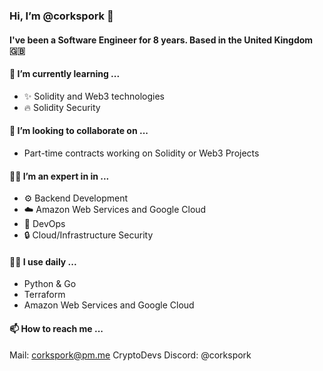 ###  Hi, I’m @corkspork 👋

#### I've been a Software Engineer for 8 years. Based in the United Kingdom 🇬🇧

#### 🌱 I’m currently learning ...

- ✨ Solidity and Web3 technologies
- 🔥 Solidity Security

#### 💞️ I’m looking to collaborate on ...

- Part-time contracts working on Solidity or Web3 Projects

#### 🧑‍🏫 I’m an expert in in ...

- ⚙️ Backend Development
- ☁️ Amazon Web Services and Google Cloud
- 🚀 DevOps
- 🔒 Cloud/Infrastructure Security

#### 🧑‍💼 I use daily ...

- Python & Go
- Terraform
- Amazon Web Services and Google Cloud

#### 📫 How to reach me ...

Mail: corkspork@pm.me
CryptoDevs Discord: @corkspork

